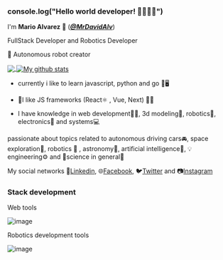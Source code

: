

### console.log("Hello world developer! :hugs::muscle:🤓:seedling:")

I'm **Mario Alvarez** :wave: (***[@MrDavidAlv](https://mrdavidalv.github.io/MrDavidAlv/ "CV Mario David Alvarez")***) 

FullStack Developer and Robotics Developer 

🤖 Autonomous robot creator

<a href="https://github.com/MrDavidAlv">
  <img align="center" src="https://github-readme-stats.vercel.app/api/top-langs/?username=MrDavidAlv&layout=compact&langs_count=8&theme=radical" />
</a>
<a href="https://github.com/MrDavidAlv">
  <img align="center" src="https://github-readme-stats.anuraghazra1.vercel.app/api?username=MrDavidAlv&line_height=24&show_icons=true&theme=radical&layout=compact" alt="My github stats" />  
</a>  

*  currently i like to learn javascript, python and go :dart:🖥️ 

* 	:space_invader:I like JS frameworks (React⚛ , Vue, Next) 👨‍💻

* I have knowledge in web development👨‍💻, 3d modeling:nazar_amulet:, robotics:robot:, electronics:electric_plug: and systems:computer: 

passionate about topics related to 	autonomous driving cars:oncoming_automobile:, space exploration:rocket:, robotics	:mechanical_arm: , astronomy:telescope:, artificial intelligence:space_invader:, :bulb:engineering:gear: and :microscope:science in general:dna:

My social networks :briefcase:[Linkedin](https://www.linkedin.com/in/mrdavidalv/ "Linkedin profile"), :globe_with_meridians:[Facebook](https://www.facebook.com/mrdavidalv "Facebook profile"), 🐦[Twitter](https://www.twitter.com/mrdavidalv "Twitter profile") and 📷[Instagram](https://www.instagram.com/mrdavidalv "Instagram account")


### Stack development 

Web tools

![image](https://user-images.githubusercontent.com/44630882/163710732-0fc57108-2e5d-4f95-8bec-32bb49191428.png)


Robotics development tools

![image](https://user-images.githubusercontent.com/44630882/163710814-e83c41d2-2f55-4bf3-9f03-2179dd767e20.png)

